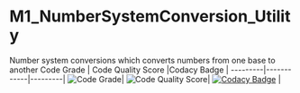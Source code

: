 # M1_NumberSystemConversion_Utility
Number system conversions which converts numbers from one base to another
Code Grade | Code Quality Score |Codacy Badge | 
---------|------------|---------|
![Code Grade](https://api.codiga.io/project/31314/status/svg)| ![Code Quality Score](https://api.codiga.io/project/31314/score/svg)| [![Codacy Badge](https://app.codacy.com/project/badge/Grade/9959c6d2397a4e32b5dfe5c4c31a0740)](https://www.codacy.com/gh/shri-vaishnavi/M1_NumberSystemConversion_Utility/dashboard?utm_source=github.com&amp;utm_medium=referral&amp;utm_content=shri-vaishnavi/M1_NumberSystemConversion_Utility&amp;utm_campaign=Badge_Grade) |
